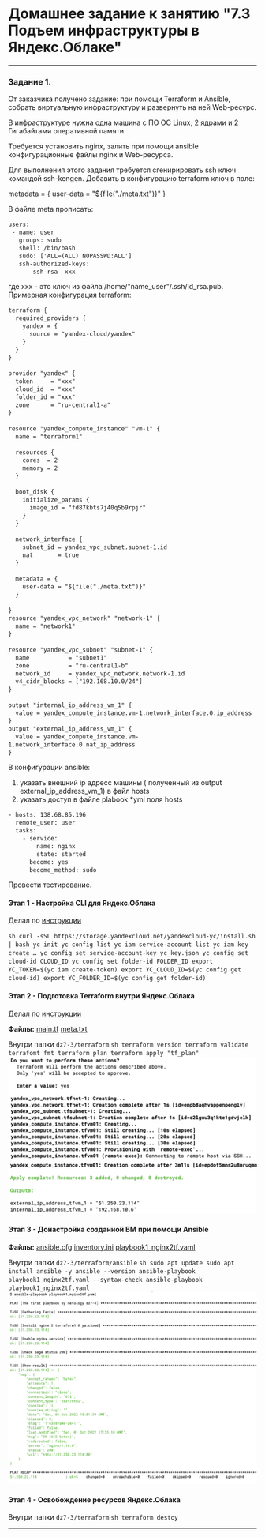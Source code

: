 # Домашнее задание к занятию "7.3 Подъем инфраструктуры в Яндекс.Облаке"

 ---

### Задание 1. 

От заказчика получено задание: при помощи Terraform и Ansible, собрать виртуальную инфраструктуру и развернуть на ней Web-ресурс. 

В инфраструктуре нужна одна машина с ПО ОС Linux, 2 ядрами и 2 Гигабайтами оперативной памяти. 

Требуется установить nginx, залить при помощи ansible конфигурационные файлы nginx и Web-ресурса. 

Для выполнения этого задания требуется сгенирировать ssh ключ командой ssh-kengen. Добавить в конфигурацию terraform ключ в поле:

 metadata = {
    user-data = "${file("./meta.txt")}"
  }
 
 В файле meta прописать: 
 ```
 users:
  - name: user
    groups: sudo
    shell: /bin/bash
    sudo: ['ALL=(ALL) NOPASSWD:ALL']
    ssh-authorized-keys:
      - ssh-rsa  xxx
```

где xxx - это ключ из файла /home/"name_user"/.ssh/id_rsa.pub.
Примерная конфигурация terraform:
```
terraform {
  required_providers {
    yandex = {
      source = "yandex-cloud/yandex"
    }
  }
}

provider "yandex" {
  token     = "xxx"
  cloud_id  = "xxx"
  folder_id = "xxx"
  zone      = "ru-central1-a"
}

resource "yandex_compute_instance" "vm-1" {
  name = "terraform1"

  resources {
    cores  = 2
    memory = 2
  }

  boot_disk {
    initialize_params {
      image_id = "fd87kbts7j40q5b9rpjr"
    }
  }

  network_interface {
    subnet_id = yandex_vpc_subnet.subnet-1.id
    nat       = true
  }
  
  metadata = {
    user-data = "${file("./meta.txt")}"
  }

}
resource "yandex_vpc_network" "network-1" {
  name = "network1"
}

resource "yandex_vpc_subnet" "subnet-1" {
  name           = "subnet1"
  zone           = "ru-central1-b"
  network_id     = yandex_vpc_network.network-1.id
  v4_cidr_blocks = ["192.168.10.0/24"]
}

output "internal_ip_address_vm_1" {
  value = yandex_compute_instance.vm-1.network_interface.0.ip_address
}
output "external_ip_address_vm_1" {
  value = yandex_compute_instance.vm-1.network_interface.0.nat_ip_address
}
```
В конфигурации ansible:
1) указать внешний ip адресс машины ( полученный из output external_ip_address_vm_1)  в файл hosts
2) указать доступ в файле plabook *yml поля hosts
```
- hosts: 138.68.85.196
  remote_user: user
  tasks:
    - service:
        name: nginx
        state: started
      become: yes
      become_method: sudo
```

Провести тестирование. 


#### Этап 1 - Настройка CLI для Яндекс.Облака

Делал по [инструкции](https://cloud.yandex.ru/docs/cli/quickstart#install)

``sh
curl -sSL https://storage.yandexcloud.net/yandexcloud-yc/install.sh | bash
yc init
yc config list
yc iam service-account list
yc iam key create …
yc config set service-account-key yc_key.json
yc config set cloud-id CLOUD_ID
yc config set folder-id FOLDER_ID
export YC_TOKEN=$(yc iam create-token)
export YC_CLOUD_ID=$(yc config get cloud-id)
export YC_FOLDER_ID=$(yc config get folder-id)
``

#### Этап 2 - Подготовка Terraform внутри Яндекс.Облака

Делал по [инструкции](https://cloud.yandex.ru/docs/tutorials/infrastructure-management/terraform-quickstart)

**Файлы:**
[main.tf](https://github.com/paive-media/netology_dz_6-5/terraform/main.tf)
[meta.txt](https://github.com/paive-media/netology_dz_6-5/terraform/meta.txt)

Внутри папки `dz7-3/terraform`
``sh
terraform version
terraform validate
terrafomt fmt
terraform plan
terraform apply "tf_plan"
``
![task1 screen1-1](https://github.com/paive-media/netology_dz_6-5/blob/main/dz_tf_7-3_screen1-1.png "terraform@yac result begin")
![task1 screen1-2](https://github.com/paive-media/netology_dz_6-5/blob/main/dz_tf_7-3_screen1-2.png "terraform@yac result end")


#### Этап 3 - Донастройка созданной ВМ при помощи Ansible

**Файлы:**
[ansible.cfg](https://github.com/paive-media/netology_dz_6-5/ansible/ansible.cfg)
[inventory.ini](https://github.com/paive-media/netology_dz_6-5/ansible/inventory.ini)
[playbook1_nginx2tf.yaml](https://github.com/paive-media/netology_dz_6-5/ansible/playbook1_nginx2tf.yaml)

Внутри папки `dz7-3/terraform/ansible`
``sh
sudo apt update
sudo apt install ansible -y
ansible --version
ansible-playbook playbook1_nginx2tf.yaml --syntax-check
ansible-playbook playbook1_nginx2tf.yaml
``
![task1 screen2](https://github.com/paive-media/netology_dz_6-5/blob/main/dz_tf_7-3_screen2.png "ansible playbook result")


#### Этап 4 - Освобождение ресурсов Яндекс.Облака

Внутри папки `dz7-3/terraform`
``sh
terraform destoy
``


---
